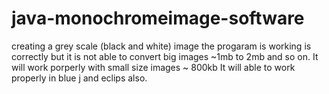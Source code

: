 # java-monochromeimage-software
creating a grey scale (black and white) image
the progaram is working is correctly but it is not able to convert big images ~1mb to 2mb and so on.
It will work porperly with small size images ~ 800kb
It will able to work properly in blue j and eclips also.
